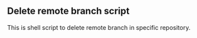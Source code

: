 ## Delete remote branch script
This is shell script to delete remote branch in specific repository.
